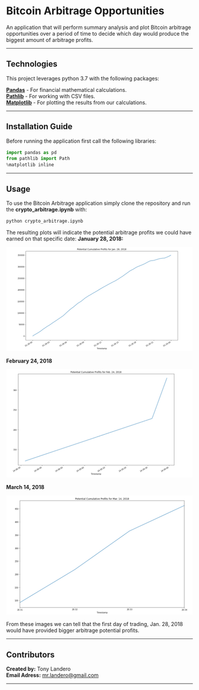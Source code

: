 # Bitcoin Arbitrage Opportunities
An application that will perform summary analysis and plot Bitcoin arbitrage opportunities over a period of time to decide which day would produce the biggest amount of arbitrage profits. 

---

## Technologies
This project leverages python 3.7 with the following packages:

**[Pandas](https://pandas.pydata.org/)** - For financial mathematical calculations.<br> 
**[Pathlib](https://pathlib.readthedocs.io/en/pep428/)** - For working with CSV files.<br>
**[Matplotlib](https://matplotlib.org/)** - For plotting the results from our calculations.

---

## Installation Guide

Before running the application first call the following libraries:

```python
import pandas as pd
from pathlib import Path
%matplotlib inline
```

---

## Usage

To use the Bitcoin Arbitrage application simply clone the repository and run the **crypto_arbitrage.ipynb** with:

```python
python crypto_arbitrage.ipynb
```

The resulting plots will indicate the potential arbitrage profits we could have earned on that specific date:
**January 28, 2018:**

![January 28, 2018](Images/jan_28_plot.png)<br>

**February 24, 2018**

![February 24, 2018](Images/feb_24_plot.png)<br>

**March 14, 2018**

![March 14, 2018](Images/mar_14_plot.png)

From these images we can tell that the first day of trading, Jan. 28, 2018 would have provided bigger arbitrage potential profits. 

---

## Contributors

**Created by:** Tony Landero<br>
**Email Adress:** mr.landero@gmail.com

---

